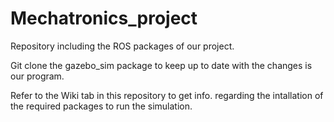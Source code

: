 # Mechatronics_project

Repository including the ROS packages of our project.

Git clone the gazebo_sim package to keep up to date with the changes is our program.

Refer to the Wiki tab in this repository to get info. regarding the intallation of the required packages to run the simulation.

